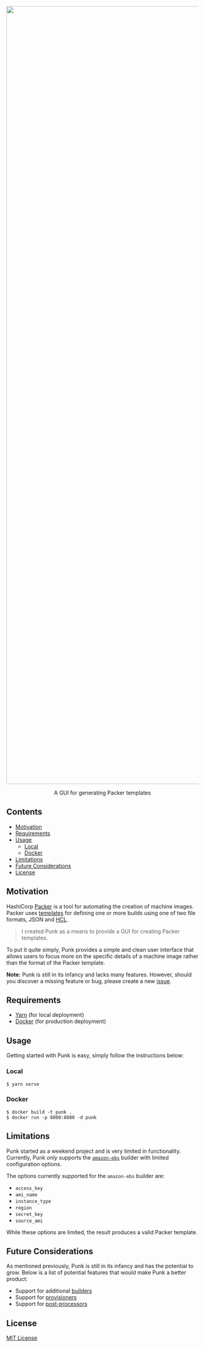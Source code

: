 <p align="center">
  <img width="2032" src="https://user-images.githubusercontent.com/2184329/77548119-7c65b480-6e84-11ea-8582-c52bb8d9d539.png">
</p>
<p align="center">A GUI for generating Packer templates</p>

## Contents

- [Motivation](#motivation)
- [Requirements](#requirements)
- [Usage](#usage)
  - [Local](#local)
  - [Docker](#docker)
- [Limitations](#limitations)
- [Future Considerations](#future-considerations)
- [License](#license)

## Motivation

HashiCorp [Packer](https://packer.io/) is a tool for automating the creation of machine images. Packer uses [templates](https://packer.io/docs/templates/index.html) for defining one or more builds using one of two file formats, JSON and [HCL](https://github.com/hashicorp/hcl).

> I created Punk as a means to provide a GUI for creating Packer templates.

To put it quite simply, Punk provides a simple and clean user interface that allows users to focus more on the specific details of a machine image rather than the format of the Packer template.

**Note:** Punk is still in its infancy and lacks many features. However, should you discover a missing feature or bug, please create a new [issue](https://github.com/jasonwalsh/punk/issues).

## Requirements

- [Yarn](https://classic.yarnpkg.com/en/docs/install) (for local deployment)
- [Docker](https://www.docker.com/get-started) (for production deployment)

## Usage

Getting started with Punk is easy, simply follow the instructions below:

### Local

    $ yarn serve

### Docker

    $ docker build -t punk .
    $ docker run -p 8080:8080 -d punk

## Limitations

Punk started as a weekend project and is very limited in functionality. Currently, Punk *only* supports the [`amazon-ebs`](https://packer.io/docs/builders/amazon-ebs.html) builder with limited configuration options.

The options currently supported for the `amazon-ebs` builder are:

- `access_key`
- `ami_name`
- `instance_type`
- `region`
- `secret_key`
- `source_ami`

While these options are limited, the result produces a valid Packer template.

## Future Considerations

As mentioned previously, Punk is still in its infancy and has the potential to grow. Below is a list of potential features that would make Punk a better product:

- Support for additional [builders](https://packer.io/docs/builders/index.html)
- Support for [provisioners](https://packer.io/docs/provisioners/index.html)
- Support for [post-processors](https://packer.io/docs/post-processors/index.html)

## License

[MIT License](LICENSE)
